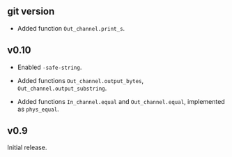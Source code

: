 ## git version

- Added function `Out_channel.print_s`.

## v0.10

- Enabled `-safe-string`.

- Added functions `Out_channel.output_bytes`, `Out_channel.output_substring`.

- Added functions `In_channel.equal` and `Out_channel.equal`, implemented as `phys_equal`.

## v0.9

Initial release.
